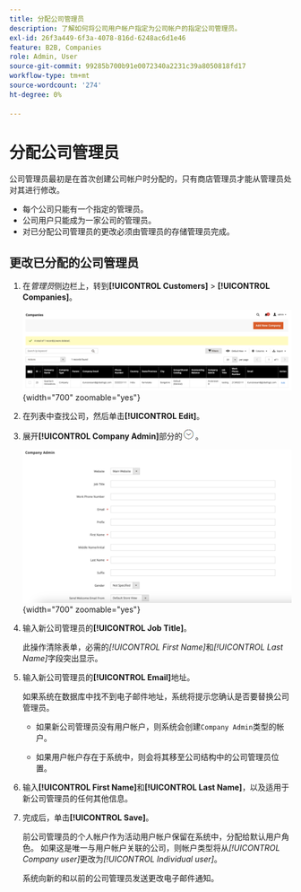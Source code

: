 ```yaml
---
title: 分配公司管理员
description: 了解如何将公司用户帐户指定为公司帐户的指定公司管理员。
exl-id: 26f3a449-6f3a-4078-816d-6248ac6d1e46
feature: B2B, Companies
role: Admin, User
source-git-commit: 99285b700b91e0072340a2231c39a8050818fd17
workflow-type: tm+mt
source-wordcount: '274'
ht-degree: 0%

---
```


# 分配公司管理员

公司管理员最初是在首次创建公司帐户时分配的，只有商店管理员才能从管理员处对其进行修改。

- 每个公司只能有一个指定的管理员。
- 公司用户只能成为一家公司的管理员。
- 对已分配公司管理员的更改必须由管理员的存储管理员完成。

## 更改已分配的公司管理员

1. 在&#x200B;_管理员_&#x200B;侧边栏上，转到&#x200B;**[!UICONTROL Customers]** > **[!UICONTROL Companies]**。

   ![公司](./assets/companies-grid.png){width="700" zoomable="yes"}

1. 在列表中查找公司，然后单击&#x200B;**[!UICONTROL Edit]**。

1. 展开&#x200B;**[!UICONTROL Company Admin]**&#x200B;部分的![扩展选择器](../assets/icon-display-expand.png)。

   ![公司管理员](./assets/company-create-company-admin.png){width="700" zoomable="yes"}

1. 输入新公司管理员的&#x200B;**[!UICONTROL Job Title]**。

   此操作清除表单，必需的&#x200B;_[!UICONTROL First Name]_&#x200B;和&#x200B;_[!UICONTROL Last Name]_&#x200B;字段突出显示。

1. 输入新公司管理员的&#x200B;**[!UICONTROL Email]**&#x200B;地址。

   如果系统在数据库中找不到电子邮件地址，系统将提示您确认是否要替换公司管理员。

   - 如果新公司管理员没有用户帐户，则系统会创建`Company Admin`类型的帐户。

   - 如果用户帐户存在于系统中，则会将其移至公司结构中的公司管理员位置。

1. 输入&#x200B;**[!UICONTROL First Name]**&#x200B;和&#x200B;**[!UICONTROL Last Name]**，以及适用于新公司管理员的任何其他信息。

1. 完成后，单击&#x200B;**[!UICONTROL Save]**。

   前公司管理员的个人帐户作为活动用户帐户保留在系统中，分配给默认用户角色。 如果这是唯一与用户帐户关联的公司，则帐户类型将从&#x200B;*[!UICONTROL Company user]*&#x200B;更改为&#x200B;*[!UICONTROL Individual user]*。

   系统向新的和以前的公司管理员发送更改电子邮件通知。

